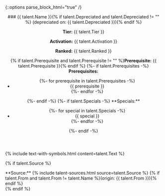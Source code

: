 {::options parse_block_html="true" /}
<section class="talent">
<header>
### {{ talent.Name }}{% if talent.Depreciated and talent.Depreciated != "" %} (depreciated on: {{ talent.Depreciated }}){% endif %}

**Tier:** {{ talent.Tier }}

**Activation:** {{ talent.Activation }}

**Ranked:** {{ talent.Ranked }}

{% if talent.Prerequisite and talent.Prerequisite != "" %}**Prerequisite:** {{ talent.Prerequisite }}{% endif %}
{%- if talent.Prerequisites -%}
**Prerequisites:** 
<ul class="prerequisites">
    {%- for prerequisite in talent.Prerequisites -%}
        <li>{{ prerequisite }}</li>
    {%- endfor -%}
</ul>
{%- endif -%}
{%- if talent.Specials -%}
**Specials:** 
<ul class="specials">
    {%- for special in talent.Specials -%}
        <li>{{ special }}</li>
    {%- endfor -%}
</ul>
{%- endif -%}
</header>

{% include text-with-symbols.html content=talent.Text %}

{% if talent.Source %}
<footer>
**Source:** {% include talent-sources.html source=talent.Source %}
{% if talent.From and talent.From != talent.Name %}(origin: {{ talent.From }}){% endif %}
</footer>
{% endif %}
</section>
